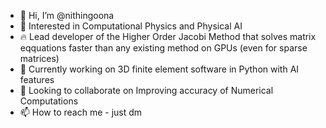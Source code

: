 - 👋 Hi, I’m @nithingoona
- 👀 Interested in Computational Physics and Physical AI
- 🔥 Lead developer of the Higher Order Jacobi Method that solves matrix eqquations faster than any existing method on GPUs (even for sparse matrices)
- 🌱 Currently working on 3D finite element software in Python with AI features
- 💞️ Looking to collaborate on Improving accuracy of Numerical Computations
- 📫 How to reach me - just dm

<!---
nithingoona/nithingoona is a ✨ special ✨ repository because its `README.md` (this file) appears on your GitHub profile.
You can click the Preview link to take a look at your changes.
--->
